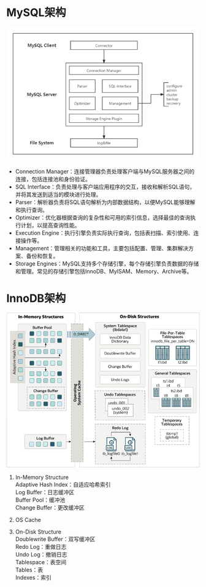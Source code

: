 # MySQL架构
![MySQL架构](../image/MySQL/MySQL架构.png)

- Connection Manager：连接管理器负责处理客户端与MySQL服务器之间的连接，包括连接池和身份验证。
- SQL Interface：负责处理与客户端应用程序的交互，接收和解析SQL语句，并将其发送到适当的模块进行处理。
- Parser：解析器负责将SQL语句解析为内部数据结构，以便MySQL能够理解和执行查询。
- Optimizer：优化器根据查询的复杂性和可用的索引信息，选择最佳的查询执行计划，以提高查询性能。
- Execution Engine：执行引擎负责实际执行查询，包括表扫描、索引使用、连接操作等。
- Management：管理相关的功能和工具，主要包括配置、管理、集群解决方案、备份和恢复。
- Storage Engines：MySQL支持多个存储引擎，每个存储引擎负责数据的存储和管理。常见的存储引擎包括InnoDB、MyISAM、Memory、Archive等。

# InnoDB架构
![InnoDB架构](../image/MySQL/innodb-architecture-5-7.png)

1. In-Memory Structure  
Adaptive Hash Index：自适应哈希索引  
Log Buffer：日志缓冲区  
Buffer Pool：缓冲池  
Change Buffer：更改缓冲区

2. OS Cache

3. On-Disk Structure  
Doublewrite Buffer：双写缓冲区  
Redo Log：重做日志  
Undo Log：撤销日志  
Tablespace：表空间  
Tables：表  
Indexes：索引